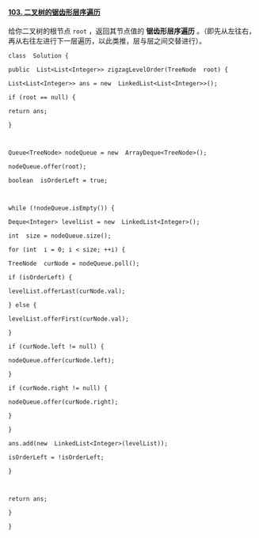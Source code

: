 ﻿#### [103. 二叉树的锯齿形层序遍历](https://leetcode.cn/problems/binary-tree-zigzag-level-order-traversal/)
  

给你二叉树的根节点  `root`  ，返回其节点值的  **锯齿形层序遍历**  。（即先从左往右，再从右往左进行下一层遍历，以此类推，层与层之间交替进行）。


~~~
class  Solution {

public  List<List<Integer>> zigzagLevelOrder(TreeNode  root) {

List<List<Integer>> ans = new  LinkedList<List<Integer>>();

if (root == null) {

return ans;

}

  

Queue<TreeNode> nodeQueue = new  ArrayDeque<TreeNode>();

nodeQueue.offer(root);

boolean  isOrderLeft = true;

  

while (!nodeQueue.isEmpty()) {

Deque<Integer> levelList = new  LinkedList<Integer>();

int  size = nodeQueue.size();

for (int  i = 0; i < size; ++i) {

TreeNode  curNode = nodeQueue.poll();

if (isOrderLeft) {

levelList.offerLast(curNode.val);

} else {

levelList.offerFirst(curNode.val);

}

if (curNode.left != null) {

nodeQueue.offer(curNode.left);

}

if (curNode.right != null) {

nodeQueue.offer(curNode.right);

}

}

ans.add(new  LinkedList<Integer>(levelList));

isOrderLeft = !isOrderLeft;

}

  

return ans;

}

}
